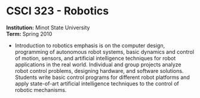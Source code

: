 # CSCI 323 - Robotics
**Institution:** Minot State University  
**Term:** Spring 2010  

- Introduction to robotics emphasis is on the computer design, programming of autonomous robot systems, basic dynamics and control of motion, sensors, and artificial intelligence techniques for robot applications in the real world.  Individual and group projects analyze robot control problems, designing hardware, and software solutions.  Students write basic control programs for different robot platforms and apply state-of-art artificial intelligence techniques to the control of robotic mechanisms.